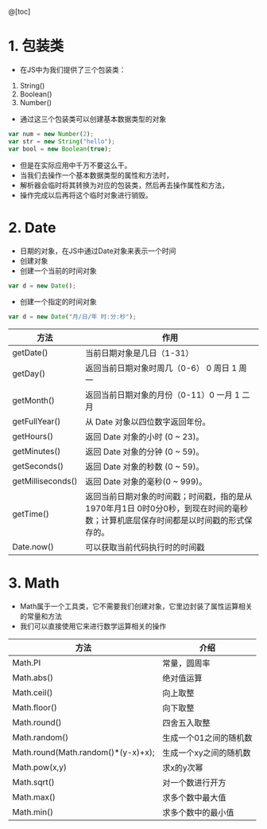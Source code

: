 @[toc]
# 1. 包装类
- 在JS中为我们提供了三个包装类：
1. String() 
2. Boolean() 
3. Number()
- 通过这三个包装类可以创建基本数据类型的对象
```javascript
var num = new Number(2);  
var str = new String("hello");  
var bool = new Boolean(true);
```
- 但是在实际应用中千万不要这么干。
- 当我们去操作一个基本数据类型的属性和方法时，
- 解析器会临时将其转换为对应的包装类，然后再去操作属性和方法，
- 操作完成以后再将这个临时对象进行销毁。

# 2. Date
- 日期的对象，在JS中通过Date对象来表示一个时间
- 创建对象
- 创建一个当前的时间对象

```javascript
var d = new Date();
```

- 创建一个指定的时间对象

```javascript
var d = new Date("月/日/年 时:分:秒");
```

方法|作用
---|---
getDate()|当前日期对象是几日（1-31）
getDay()|返回当前日期对象时周几（0-6） 0 周日  1 周一 
getMonth()|返回当前日期对象的月份（0-11）0 一月 1 二月 
getFullYear()|从 Date 对象以四位数字返回年份。
getHours()|返回 Date 对象的小时 (0 ~ 23)。
getMinutes()|返回 Date 对象的分钟 (0 ~ 59)。
getSeconds()|返回 Date 对象的秒数 (0 ~ 59)。
getMilliseconds()|返回 Date 对象的毫秒(0 ~ 999)。
getTime()|返回当前日期对象的时间戳；时间戳，指的是从1970年月1日 0时0分0秒，到现在时间的毫秒数；计算机底层保存时间都是以时间戳的形式保存的。
Date.now()|可以获取当前代码执行时的时间戳


# 3. Math
- Math属于一个工具类，它不需要我们创建对象，它里边封装了属性运算相关的常量和方法
- 我们可以直接使用它来进行数学运算相关的操作

方法|介绍
---|---
Math.PI|常量，圆周率
Math.abs()|绝对值运算
Math.ceil()|向上取整
Math.floor()|向下取整
Math.round()|四舍五入取整
Math.random()|生成一个01之间的随机数
Math.round(Math.random()*(y-x)+x);|生成一个xy之间的随机数
Math.pow(x,y)|求x的y次幂
Math.sqrt()|对一个数进行开方
Math.max()|求多个数中最大值
Math.min()|求多个数中的最小值



